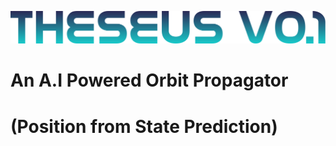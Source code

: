 ![logo](https://github.com/spacesys-finch/THESEUS/blob/main/Media/V01%20Logo.png)

# An A.I Powered Orbit Propagator
# (Position from State Prediction)
